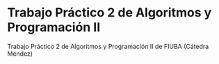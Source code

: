 # Trabajo Práctico 2 de Algoritmos y Programación II

Trabajo Práctico 2 de Algoritmos y Programación II de FIUBA (Cátedra Méndez)
